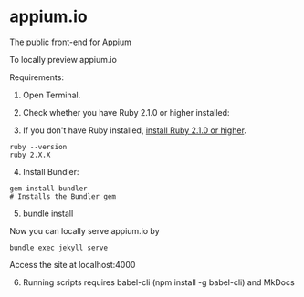 appium.io
=========

The public front-end for Appium

To locally preview appium.io

Requirements: 
1. Open Terminal.

2. Check whether you have Ruby 2.1.0 or higher installed:

3. If you don't have Ruby installed, [install Ruby 2.1.0 or higher](https://www.ruby-lang.org/en/downloads/).

```
ruby --version
ruby 2.X.X
```

4. Install Bundler:

```
gem install bundler
# Installs the Bundler gem
```

5. bundle install 

Now you can locally serve appium.io by 

```
bundle exec jekyll serve
```

Access the site at localhost:4000

6. Running scripts requires babel-cli (npm install -g babel-cli) and MkDocs